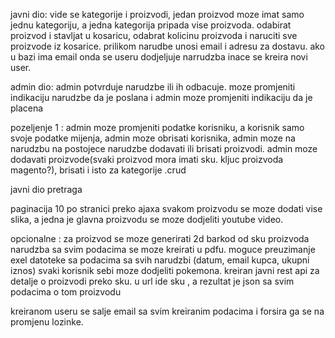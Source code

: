 


javni dio: vide se kategorije i proizvodi, jedan proizvod moze imat samo jednu kategoriju, a jedna kategorija pripada
vise proizvoda.
odabirat proizvod i stavljat u kosaricu, odabrat kolicinu proizvoda i naruciti sve proizvode iz kosarice.
prilikom narudbe unosi email i adresu za dostavu. ako u bazi ima email onda se useru dodjeljuje narrudzba inace se kreira novi user.

admin dio: admin potvrduje narudzbe ili ih odbacuje. moze promjeniti indikaciju narudzbe da je poslana i admin moze promjeniti indikaciju da je placena

pozeljenje 1 : admin moze promjeniti podatke korisniku,  a korisnik samo svoje podatke mijenja, admin moze obrisati korisnika, admin moze na narudzbu
na postojece narudzbe dodavati ili brisati proizvodi. admin moze dodavati proizvode(svaki proizvod mora imati sku. kljuc proizvoda magento?), brisati i isto za kategorije .crud

javni dio pretraga

paginacija 10 po stranici preko ajaxa
svakom proizvodu se moze dodati vise slika, a jedna je glavna
proizvodu se moze dodjeliti youtube video.



opcionalne :
za proizvod se moze generirati 2d barkod od sku proizvoda
narudzba sa svim podacima se moze kreirati u pdfu.
moguce preuzimanje exel datoteke sa podacima sa svih narudzbi (datum, email kupca, ukupni iznos)
svaki korisnik sebi moze dodjeliti pokemona.
kreiran javni rest api za detalje o proizvodi preko sku. u url ide sku , a rezultat je json sa svim podacima o tom proizvodu

kreiranom useru se salje email sa svim kreiranim podacima i forsira ga se na promjenu lozinke.